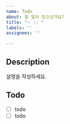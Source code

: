 ```yaml
---
name: Todo
about: 할 일이 있으신가요?
title: "✨ :: "
labels: ''
assignees: ''

---
```


## Description
설명을 작성하세요.

## Todo
- [ ] todo
- [ ] todo
